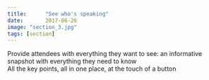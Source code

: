 ```yaml
---
title:      "See who's speaking"
date:       2017-06-26
image: "section_3.jpg"
tags: [section]
---
```


Provide attendees with everything they want to see: an informative snapshot with everything they need to know<br>
All the key points, all in one place, at the touch of a button
